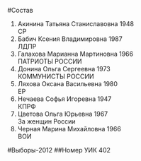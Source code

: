 #Состав
1. Акинина Татьяна Станиславовна 1948   
    СР
2. Бабич Ксения Владимировна 1987   
    ЛДПР
3. Галахова Марианна Мартиновна 1966   
    ПАТРИОТЫ РОССИИ
4. Донина Ольга Сергеевна 1973   
    КОММУНИСТЫ РОССИИ
5. Ляхова Оксана Васильевна 1980   
    ЕР
6. Нечаева Софья Игоревна 1947   
    КПРФ
7. Цветова Ольга Юрьевна 1967   
    За женщин России
8. Черная Марина Михайловна 1966   
    ВОИ

#Выборы-2012
##Номер УИК
402